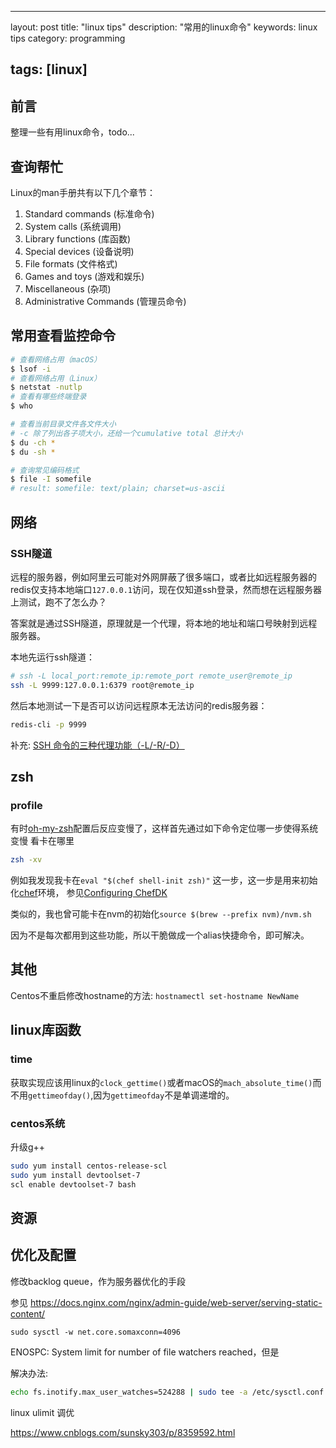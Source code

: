 * * *

layout: post
title: "linux tips"
description: "常用的linux命令"
keywords: linux tips
category: programming

## tags: [linux]

## 前言

整理一些有用linux命令，todo...

## 查询帮忙

Linux的man手册共有以下几个章节：

1. Standard commands (标准命令)
2. System calls (系统调用)
3. Library functions (库函数)
4. Special devices (设备说明)
5. File formats (文件格式)
6. Games and toys (游戏和娱乐)
7. Miscellaneous (杂项)
8. Administrative Commands (管理员命令)

## 常用查看监控命令

```bash
# 查看网络占用（macOS）
$ lsof -i
# 查看网络占用（Linux）
$ netstat -nutlp
# 查看有哪些终端登录
$ who

# 查看当前目录文件各文件大小
# -c 除了列出各子项大小，还给一个cumulative total 总计大小
$ du -ch *
$ du -sh *

# 查询常见编码格式
$ file -I somefile
# result: somefile: text/plain; charset=us-ascii
```

## 网络

### SSH隧道

远程的服务器，例如阿里云可能对外网屏蔽了很多端口，或者比如远程服务器的redis仅支持本地端口`127.0.0.1`访问，现在仅知道ssh登录，然而想在远程服务器上测试，跑不了怎么办？

答案就是通过SSH隧道，原理就是一个代理，将本地的地址和端口号映射到远程服务器。

本地先运行ssh隧道：

```sh
# ssh -L local_port:remote_ip:remote_port remote_user@remote_ip
ssh -L 9999:127.0.0.1:6379 root@remote_ip
```

然后本地测试一下是否可以访问远程原本无法访问的redis服务器：

```sh
redis-cli -p 9999
```

补充: [SSH 命令的三种代理功能（-L/-R/-D）](https://zhuanlan.zhihu.com/p/57630633)

## zsh

### profile

有时[oh-my-zsh](https://github.com/robbyrussell/oh-my-zsh)配置后反应变慢了，这样首先通过如下命令定位哪一步使得系统变慢 看卡在哪里

```bash
zsh -xv
```

例如我发现我卡在`eval "$(chef shell-init zsh)"` 这一步，这一步是用来初始化[chef](https://github.com/chef/chef)环境，
参见[Configuring ChefDK](https://docs.chef.io/chefdk_setup.html)

类似的，我也曾可能卡在nvm的初始化`source $(brew --prefix nvm)/nvm.sh`

因为不是每次都用到这些功能，所以干脆做成一个alias快捷命令，即可解决。

## 其他

Centos不重启修改hostname的方法: `hostnamectl set-hostname NewName`

## linux库函数

### time

获取实现应该用linux的`clock_gettime()`或者macOS的`mach_absolute_time()`而不用`gettimeofday()`,因为`gettimeofday`不是单调递增的。

### centos系统

升级g++

```sh
sudo yum install centos-release-scl
sudo yum install devtoolset-7
scl enable devtoolset-7 bash
```

## 资源

## 优化及配置



修改backlog queue，作为服务器优化的手段

参见 <https://docs.nginx.com/nginx/admin-guide/web-server/serving-static-content/>

```
sudo sysctl -w net.core.somaxconn=4096
```

ENOSPC: System limit for number of file watchers reached，但是

解决办法:

```sh
echo fs.inotify.max_user_watches=524288 | sudo tee -a /etc/sysctl.conf && sudo sysctl -p
```

linux ulimit 调优

<https://www.cnblogs.com/sunsky303/p/8359592.html>

